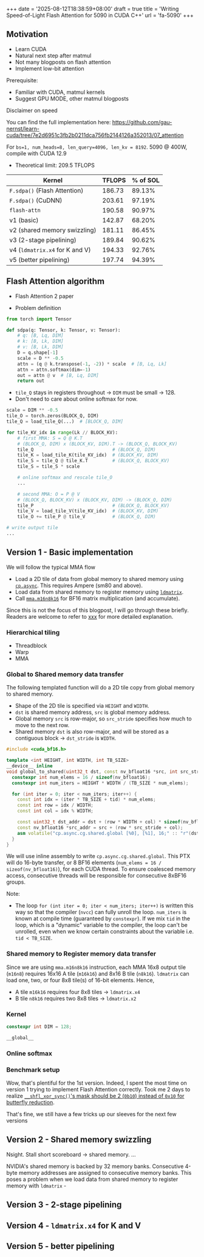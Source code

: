 +++
date = '2025-08-12T18:38:59+08:00'
draft = true
title = 'Writing Speed-of-Light Flash Attention for 5090 in CUDA C++'
url = 'fa-5090'
+++
## Motivation

- Learn CUDA
- Natural next step after matmul
- Not many blogposts on flash attention
- Implement low-bit attention

Prerequisite:
- Familiar with CUDA, matmul kernels
- Suggest GPU MODE, other matmul blogposts

Disclaimer on speed

You can find the full implementation here: https://github.com/gau-nernst/learn-cuda/tree/7e2d6951c3fb2b0211dca756fb2144126a352013/07_attention

For `bs=1, num_heads=8, len_query=4096, len_kv = 8192`. 5090 @ 400W, compile with CUDA 12.9
- Theoretical limit: 209.5 TFLOPS

Kernel                         | TFLOPS | % of SOL
-------------------------------|--------|---------
`F.sdpa()` (Flash Attention)   | 186.73 | 89.13%
`F.sdpa()` (CuDNN)             | 203.61 | 97.19%
`flash-attn`                   | 190.58 | 90.97%
v1 (basic)                     | 142.87 | 68.20%
v2 (shared memory swizzling)   | 181.11 | 86.45%
v3 (2-stage pipelining)        | 189.84 | 90.62%
v4 (`ldmatrix.x4` for K and V) | 194.33 | 92.76%
v5 (better pipelining)         | 197.74 | 94.39%

## Flash Attention algorithm

- Flash Attention 2 paper

- Problem definition

```python
from torch import Tensor

def sdpa(q: Tensor, k: Tensor, v: Tensor):
    # q: [B, Lq, DIM]
    # k: [B, Lk, DIM]
    # v: [B, Lk, DIM]
    D = q.shape[-1]
    scale = D ** -0.5
    attn = (q @ k.transpose(-1, -2)) * scale  # [B, Lq, Lk]
    attn = attn.softmax(dim=-1)
    out = attn @ v  # [B, Lq, DIM]
    return out
```

- `tile_Q` stays in registers throughout -> `DIM` must be small -> 128.
- Don't need to care about online softmax for now.

```python
scale = DIM ** -0.5
tile_O = torch.zeros(BLOCK_Q, DIM)
tile_Q = load_tile_Q(...)  # [BLOCK_Q, DIM]

for tile_KV_idx in range(Lk // BLOCK_KV):
    # first MMA: S = Q @ K.T
    # (BLOCK_Q, DIM) x (BLOCK_KV, DIM).T -> (BLOCK_Q, BLOCK_KV)
    tile_Q                             # (BLOCK_Q, DIM)
    tile_K = load_tile_K(tile_KV_idx)  # (BLOCK_KV, DIM)
    tile_S = tile_Q @ tile_K.T         # (BLOCK_Q, BLOCK_KV)
    tile_S = tile_S * scale

    # online softmax and rescale tile_O
    ...

    # second MMA: O = P @ V
    # (BLOCK_Q, BLOCK_KV) x (BLOCK_KV, DIM) -> (BLOCK_Q, DIM)
    tile_P                             # (BLOCK_Q, BLOCK_KV)
    tile_V = load_tile_V(tile_KV_idx)  # (BLOCK_KV, DIM)
    tile_O += tile_P @ tile_V          # (BLOCK_Q, DIM)

# write output tile
...
```

## Version 1 - Basic implementation

We will follow the typical MMA flow
- Load a 2D tile of data from global memory to shared memory using [`cp.async`](https://docs.nvidia.com/cuda/parallel-thread-execution/#data-movement-and-conversion-instructions-cp-async). This requires Ampere (sm80 and above).
- Load data from shared memory to register memory using [`ldmatrix`](https://docs.nvidia.com/cuda/parallel-thread-execution/#warp-level-matrix-instructions-ldmatrix).
- Call [`mma.m16n8k16`](https://docs.nvidia.com/cuda/parallel-thread-execution/#warp-level-matrix-fragment-mma-16816-float) for BF16 matrix multiplication (and accumulate).

Since this is not the focus of this blogpost, I will go through these briefly. Readers are welcome to refer to [xxx]() for more detailed explanation.

### Hierarchical tiling

- Threadblock
- Warp
- MMA

### Global to Shared memory data transfer

The following templated function will do a 2D tile copy from global memory to shared memory.
- Shape of the 2D tile is specified via `HEIGHT` and `WIDTH`.
- `dst` is shared memory address, `src` is global memory address.
- Global memory `src` is row-major, so `src_stride` specifies how much to move to the next row.
- Shared memory `dst` is also row-major, and will be stored as a contiguous block -> `dst_stride` is `WIDTH`.

```cpp
#include <cuda_bf16.h>

template <int HEIGHT, int WIDTH, int TB_SIZE>
__device__ inline
void global_to_shared(uint32_t dst, const nv_bfloat16 *src, int src_stride, int tid) {
  constexpr int num_elems = 16 / sizeof(nv_bfloat16);
  constexpr int num_iters = HEIGHT * WIDTH / (TB_SIZE * num_elems);

  for (int iter = 0; iter < num_iters; iter++) {
    const int idx = (iter * TB_SIZE + tid) * num_elems;
    const int row = idx / WIDTH;
    const int col = idx % WIDTH;

    const uint32_t dst_addr = dst + (row * WIDTH + col) * sizeof(nv_bfloat16);
    const nv_bfloat16 *src_addr = src + (row * src_stride + col);
    asm volatile("cp.async.cg.shared.global [%0], [%1], 16;" :: "r"(dst_addr), "l"(src_addr));
  }
}
```

We will use inline assembly to write `cp.async.cg.shared.global`. This PTX will do 16-byte transfer, or 8 BF16 elements (`num_elems = 16 / sizeof(nv_bfloat16)`), for each CUDA thread. To ensure coalesced memory access, consecutive threads will be responsible for consecutive 8xBF16 groups.

Note:
- The loop `for (int iter = 0; iter < num_iters; iter++)` is written this way so that the compiler (`nvcc`) can fully unroll the loop. `num_iters` is known at compile time (guaranteed by `constexpr`). If we mix `tid` in the loop, which is a "dynamic" variable to the compiler, the loop can't be unrolled, even when we know certain constraints about the variable i.e. `tid < TB_SIZE`.

### Shared memory to Register memory data transfer

Since we are using `mma.m16n8k16` instruction, each MMA 16x8 output tile (`m16n8`) requires 16x16 A tile (`m16k16`) and 8x16 B tile (`n8k16`). `ldmatrix` can load one, two, or four 8x8 tile(s) of 16-bit elements. Hence,
- A tile `m16k16` requires four 8x8 tiles -> `ldmatrix.x4`
- B tile `n8k16` requires two 8x8 tiles -> `ldmatrix.x2`

### Kernel

```cpp
constexpr int DIM = 128;

__global__

```

### Online softmax

### Benchmark setup

Wow, that's plentiful for the 1st version. Indeed, I spent the most time on version 1 trying to implement Flash Attention correctly. Took me 2 days to realize [`__shfl_xor_sync()`'s mask should be 2 (`0b10`) instead of `0x10` for butterfly reduction](https://github.com/gau-nernst/learn-cuda/commit/8fdb3e6a95a18502c2250571eeeb2179860936c0).

That's fine, we still have a few tricks up our sleeves for the next few versions

## Version 2 - Shared memory swizzling

Nsight. Stall short scoreboard -> shared memory. ...

NVIDIA's shared memory is backed by 32 memory banks. Consecutive 4-byte memory addresses are assigned to consecutive memory banks. This poses a problem when we load data from shared memory to register memory with `ldmatrix` - 

## Version 3 - 2-stage pipelining

## Version 4 - `ldmatrix.x4` for K and V

## Version 5 - better pipelining
